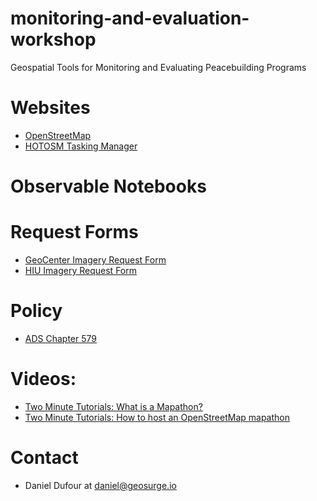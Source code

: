 # monitoring-and-evaluation-workshop
Geospatial Tools for Monitoring and Evaluating Peacebuilding Programs

# Websites
- [OpenStreetMap](https://openstreetmap.org)
- [HOTOSM Tasking Manager](https://tasks.hotosm.org)

# Observable Notebooks

# Request Forms
- [GeoCenter Imagery Request Form](https://geocenterusaid.org/remotesensing/request.html)
- [HIU Imagery Request Form](https://hiu.state.gov/imagery/request/)

# Policy
- [ADS Chapter 579](https://www.usaid.gov/ads/policy/500/579)

# Videos:
- [Two Minute Tutorials: What is a Mapathon?](https://youtu.be/pAcsCmvG2hs)
- [Two Minute Tutorials: How to host an OpenStreetMap mapathon](https://youtu.be/njxePdKn1pI)

# Contact
- Daniel Dufour at daniel@geosurge.io
